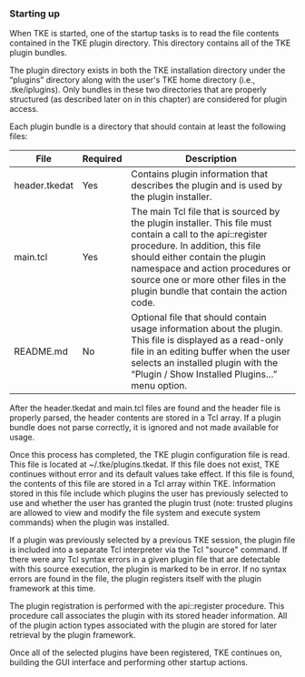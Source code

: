 ### Starting up

When TKE is started, one of the startup tasks is to read the file contents contained in the TKE plugin directory.  This directory contains all of the TKE plugin bundles.

The plugin directory exists in both the TKE installation directory under the “plugins” directory along with the user's TKE home directory (i.e., .tke/iplugins).  Only
bundles in these two directories that are properly structured (as described later on in this chapter) are considered for plugin access.

Each plugin bundle is a directory that should contain at least the following files:

| File | Required | Description |
| - | - | - |
| header.tkedat | Yes | Contains plugin information that describes the plugin and is used by the plugin installer. |
| main.tcl | Yes | The main Tcl file that is sourced by the plugin installer.  This file must contain a call to the api\::register procedure.  In addition, this file should either contain the plugin namespace and action procedures or source one or more other files in the plugin bundle that contain the action code. |
| README.md | No | Optional file that should contain usage information about the plugin. This file is displayed as a read-only file in an editing buffer when the user selects an installed plugin with the “Plugin / Show Installed Plugins…” menu option. |

After the header.tkedat and main.tcl files are found and the header file is properly parsed, the header contents are stored in a Tcl array.  If a plugin bundle does not parse correctly, it is ignored and not made available for usage.

Once this process has completed, the TKE plugin configuration file is read.  This file is located at \~/.tke/plugins.tkedat.  If this file does not exist, TKE continues without error and its default values take effect.  If this file is found, the contents of this file are stored in a Tcl array within TKE.  Information stored in this file include which plugins the user has previously selected to use and whether the user has granted the plugin trust (note: trusted plugins are allowed to view and modify the file system and execute system commands) when the plugin was installed.

If a plugin was previously selected by a previous TKE session, the plugin file is included into a separate Tcl interpreter via the Tcl "source" command.  If there were any Tcl syntax errors in a given plugin file that are detectable with this source execution, the plugin is marked to be in error.  If no syntax errors are found in the file, the plugin registers itself with the plugin framework at this time.

The plugin registration is performed with the api\::register procedure.  This procedure call associates the plugin with its stored header information.  All of the plugin action types associated with the plugin are stored for later retrieval by the plugin framework.

Once all of the selected plugins have been registered, TKE continues on, building the GUI interface and performing other startup actions.

